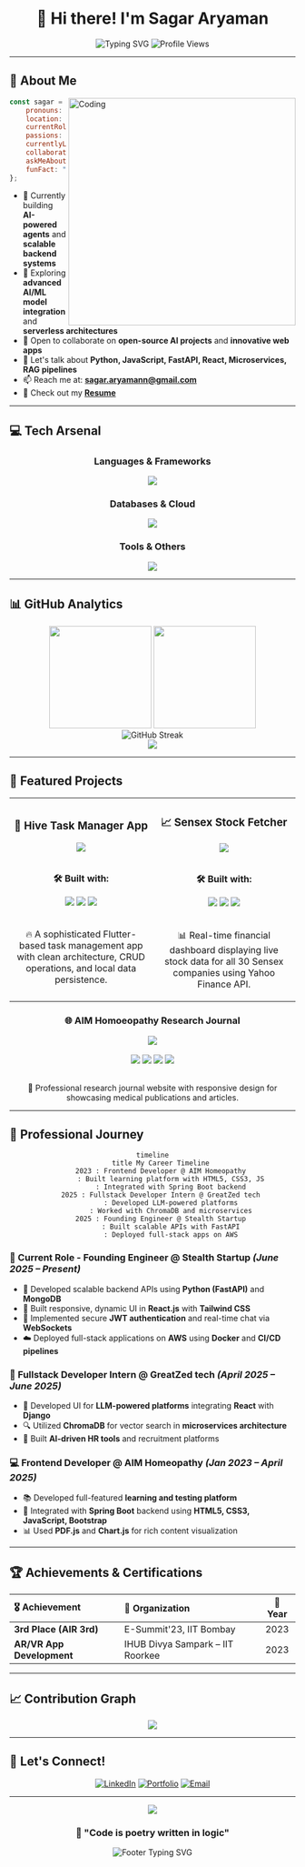 <div align="center">

# 👋 Hi there! I'm Sagar Aryaman

<img src="https://readme-typing-svg.herokuapp.com?font=Fira+Code&size=24&duration=3000&pause=1000&color=00D4AA&center=true&vCenter=true&width=600&lines=Fullstack+Developer+%7C+AI+Enthusiast;Crafting+Scalable+Web+Applications;Building+the+Future+with+Code" alt="Typing SVG" />

<img src="https://komarev.com/ghpvc/?username=Aryaman-leo&label=Profile%20Views&color=0e75b6&style=for-the-badge" alt="Profile Views" />

</div>

---

## 🚀 About Me

<img align="right" alt="Coding" width="400" src="https://cdn.dribbble.com/users/1162077/screenshots/3848914/programmer.gif">

```javascript
const sagar = {
    pronouns: "He/Him",
    location: "India 🇮🇳",
    currentRole: "Fullstack Developer @ Jobauto.AI",
    passions: ["AI Integration", "Scalable Architecture", "Open Source"],
    currentlyLearning: ["Advanced AI/ML", "Serverless Architecture"],
    collaborateOn: ["AI Projects", "Web Applications", "Open Source"],
    askMeAbout: ["Python", "JavaScript", "FastAPI", "React", "RAG Pipelines"],
    funFact: "I debug with console.log and I'm not ashamed! 😄"
};
```

- 🔭 Currently building **AI-powered agents** and **scalable backend systems**
- 🌱 Exploring **advanced AI/ML model integration** and **serverless architectures**
- 👯 Open to collaborate on **open-source AI projects** and **innovative web apps**
- 💬 Let's talk about **Python, JavaScript, FastAPI, React, Microservices, RAG pipelines**
- 📫 Reach me at: **sagar.aryamann@gmail.com**
- 📄 Check out my [**Resume**](https://aryamann-portfolio.netlify.app/images/Sagar_Aryaman_updatedResume.pdf)

---

## 💻 Tech Arsenal

<div align="center">

### Languages & Frameworks
<img src="https://skillicons.dev/icons?i=python,js,ts,react,fastapi,django,html,css" />

### Databases & Cloud
<img src="https://skillicons.dev/icons?i=mongodb,postgresql,aws,docker,git,github" />

### Tools & Others
<img src="https://skillicons.dev/icons?i=tailwind,bootstrap,figma,vscode,postman,linux" />

</div>

---

## 📊 GitHub Analytics

<div align="center">
  <img height="180em" src="https://github-readme-stats.vercel.app/api?username=Aryaman-leo&show_icons=true&theme=tokyonight&include_all_commits=true&count_private=true"/>
  <img height="180em" src="https://github-readme-stats.vercel.app/api/top-langs/?username=Aryaman-leo&layout=compact&langs_count=8&theme=tokyonight"/>
</div>

<div align="center">
  <img src="https://github-readme-streak-stats.herokuapp.com/?user=Aryaman-leo&theme=tokyonight" alt="GitHub Streak" />
</div>

<div align="center">
  <img src="https://github-readme-activity-graph.vercel.app/graph?username=Aryaman-leo&theme=tokyo-night&hide_border=true" />
</div>

---

## 🚀 Featured Projects

<div align="center">

<table>
<tr>
<td width="50%">
<h3 align="center">🎯 Hive Task Manager App</h3>
<div align="center">  
<a href="https://github.com/Aryaman-leo/Hive-Task-Manager-App" target="_blank">
<img src="https://github-readme-stats.vercel.app/api/pin/?username=Aryaman-leo&repo=Hive-Task-Manager-App&theme=tokyonight" />
</a>
<br><br>
<p><strong>🛠️ Built with:</strong></p>
<img src="https://img.shields.io/badge/Flutter-02569B?style=for-the-badge&logo=flutter&logoColor=white"/>
<img src="https://img.shields.io/badge/Dart-0175C2?style=for-the-badge&logo=dart&logoColor=white"/>
<img src="https://img.shields.io/badge/Hive-FF6B6B?style=for-the-badge&logo=hive&logoColor=white"/>
<br><br>
<p>🔥 A sophisticated Flutter-based task management app with clean architecture, CRUD operations, and local data persistence.</p>
</div>
</td>

<td width="50%">
<h3 align="center">📈 Sensex Stock Fetcher</h3>
<div align="center">
<a href="https://github.com/Aryaman-leo/Sensex-fetcher" target="_blank">
<img src="https://github-readme-stats.vercel.app/api/pin/?username=Aryaman-leo&repo=Sensex-fetcher&theme=tokyonight" />
</a>
<br><br>
<p><strong>🛠️ Built with:</strong></p>
<img src="https://img.shields.io/badge/Python-14354C?style=for-the-badge&logo=python&logoColor=white"/>
<img src="https://img.shields.io/badge/Streamlit-FF4B4B?style=for-the-badge&logo=streamlit&logoColor=white"/>
<img src="https://img.shields.io/badge/Pandas-150458?style=for-the-badge&logo=pandas&logoColor=white"/>
<br><br>
<p>📊 Real-time financial dashboard displaying live stock data for all 30 Sensex companies using Yahoo Finance API.</p>
</div>
</td>
</tr>
</table>

### 🌐 AIM Homoeopathy Research Journal
<div align="center">
<a href="https://aimjhm.com/" target="_blank">
<img src="https://img.shields.io/badge/🌐_Visit_Live_Site-00D4AA?style=for-the-badge&logoColor=white"/>
</a>
<br><br>
<img src="https://img.shields.io/badge/HTML5-E34F26?style=for-the-badge&logo=html5&logoColor=white"/>
<img src="https://img.shields.io/badge/CSS3-1572B6?style=for-the-badge&logo=css3&logoColor=white"/>
<img src="https://img.shields.io/badge/JavaScript-323330?style=for-the-badge&logo=javascript&logoColor=F7DF1E"/>
<img src="https://img.shields.io/badge/Bootstrap-563D7C?style=for-the-badge&logo=bootstrap&logoColor=white"/>
<br><br>
<p>🏥 Professional research journal website with responsive design for showcasing medical publications and articles.</p>
</div>

</div>

---

## 💼 Professional Journey

<div align="center">

```mermaid
timeline
    title My Career Timeline
    2023 : Frontend Developer @ AIM Homeopathy
         : Built learning platform with HTML5, CSS3, JS
         : Integrated with Spring Boot backend
    2025 : Fullstack Developer Intern @ GreatZed tech
         : Developed LLM-powered platforms
         : Worked with ChromaDB and microservices
    2025 : Founding Engineer @ Stealth Startup
         : Built scalable APIs with FastAPI
         : Deployed full-stack apps on AWS
```

</div>

### 🎯 Current Role - Founding Engineer @ Stealth Startup _(June 2025 – Present)_
- 🚀 Developed scalable backend APIs using **Python (FastAPI)** and **MongoDB**
- 🎨 Built responsive, dynamic UI in **React.js** with **Tailwind CSS**
- 🔐 Implemented secure **JWT authentication** and real-time chat via **WebSockets**
- ☁️ Deployed full-stack applications on **AWS** using **Docker** and **CI/CD pipelines**

### 🔬 Fullstack Developer Intern @ GreatZed tech _(April 2025 – June 2025)_
- 🤖 Developed UI for **LLM-powered platforms** integrating **React** with **Django**
- 🔍 Utilized **ChromaDB** for vector search in **microservices architecture**
- 🧠 Built **AI-driven HR tools** and recruitment platforms

### 💻 Frontend Developer @ AIM Homeopathy _(Jan 2023 – April 2025)_
- 📚 Developed full-featured **learning and testing platform**
- 🔧 Integrated with **Spring Boot** backend using **HTML5, CSS3, JavaScript, Bootstrap**
- 📊 Used **PDF.js** and **Chart.js** for rich content visualization

---

## 🏆 Achievements & Certifications

<div align="center">

| 🎖️ Achievement | 🏢 Organization | 📅 Year |
|:---|:---|:---:|
| **3rd Place (AIR 3rd)** | E-Summit'23, IIT Bombay | 2023 |
| **AR/VR App Development** | IHUB Divya Sampark – IIT Roorkee | 2023 |

</div>

---

## 📈 Contribution Graph

<div align="center">
<img src="https://github-profile-summary-cards.vercel.app/api/cards/profile-details?username=Aryaman-leo&theme=tokyonight" />
</div>

---

## 🤝 Let's Connect!

<div align="center">

[![LinkedIn](https://img.shields.io/badge/LinkedIn-0077B5?style=for-the-badge&logo=linkedin&logoColor=white)](https://linkedin.com/in/sagar-aryaman-4820811a9)
[![Portfolio](https://img.shields.io/badge/Portfolio-FF5722?style=for-the-badge&logo=google-chrome&logoColor=white)](https://aryamann-portfolio.netlify.app/)
[![Email](https://img.shields.io/badge/Email-D14836?style=for-the-badge&logo=gmail&logoColor=white)](mailto:sagar.aryamann@gmail.com)

</div>

---

<div align="center">
<img src="https://capsule-render.vercel.app/api?type=waving&color=gradient&height=100&section=footer"/>

### 💭 "Code is poetry written in logic" 

<img src="https://readme-typing-svg.herokuapp.com?font=Fira+Code&size=16&duration=3000&pause=1000&color=00D4AA&center=true&vCenter=true&width=600&lines=Thanks+for+visiting+my+profile!+%E2%9A%A1;Let's+build+something+amazing+together!+%F0%9F%9A%80" alt="Footer Typing SVG" />

</div>
